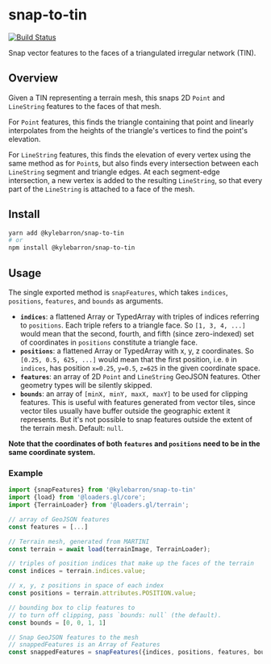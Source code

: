 # snap-to-tin

[![Build Status](https://travis-ci.org/kylebarron/snap-to-tin.svg?branch=master)](https://travis-ci.org/kylebarron/snap-to-tin)

Snap vector features to the faces of a triangulated irregular network (TIN).

## Overview

Given a TIN representing a terrain mesh, this snaps 2D `Point` and `LineString`
features to the faces of that mesh.

For `Point` features, this finds the triangle containing that point and linearly
interpolates from the heights of the triangle's vertices to find the point's
elevation.

For `LineString` features, this finds the elevation of every vertex using the
same method as for `Point`s, but also finds every intersection between each
`LineString` segment and triangle edges. At each segment-edge intersection, a
new vertex is added to the resulting `LineString`, so that every part of the
`LineString` is attached to a face of the mesh.

## Install

```bash
yarn add @kylebarron/snap-to-tin
# or
npm install @kylebarron/snap-to-tin
```

## Usage

The single exported method is `snapFeatures`, which takes `indices`, `positions`, `features`,
and `bounds` as arguments.

- **`indices`**: a flattened Array or TypedArray with triples of indices referring to `positions`. Each triple refers to a triangle face. So `[1, 3, 4, ...]` would mean that the second, fourth, and fifth (since zero-indexed) set of coordinates in `positions` constitute a triangle face.
- **`positions`**: a flattened Array or TypedArray with x, y, z coordinates. So `[0.25, 0.5, 625, ...]` would mean that the first position, i.e. `0` in `indices`, has position `x=0.25`, `y=0.5`, `z=625` in the given coordinate space.
- **`features`**: an array of 2D `Point` and `LineString` GeoJSON features. Other geometry types will be silently skipped.
- **`bounds`**: an array of `[minX, minY, maxX, maxY]` to be used for clipping features. This is useful with features generated from vector tiles, since vector tiles usually have buffer outside the geographic extent it represents. But it's not possible to snap features outside the extent of the terrain mesh. Default: `null`.

**Note that the coordinates of both `features` and `positions` need to be in the
same coordinate system.**


### Example

```js
import {snapFeatures} from '@kylebarron/snap-to-tin'
import {load} from '@loaders.gl/core';
import {TerrainLoader} from '@loaders.gl/terrain';

// array of GeoJSON features
const features = [...]

// Terrain mesh, generated from MARTINI
const terrain = await load(terrainImage, TerrainLoader);

// triples of position indices that make up the faces of the terrain
const indices = terrain.indices.value;

// x, y, z positions in space of each index
const positions = terrain.attributes.POSITION.value;

// bounding box to clip features to
// to turn off clipping, pass `bounds: null` (the default).
const bounds = [0, 0, 1, 1]

// Snap GeoJSON features to the mesh
// snappedFeatures is an Array of Features
const snappedFeatures = snapFeatures({indices, positions, features, bounds})
```
